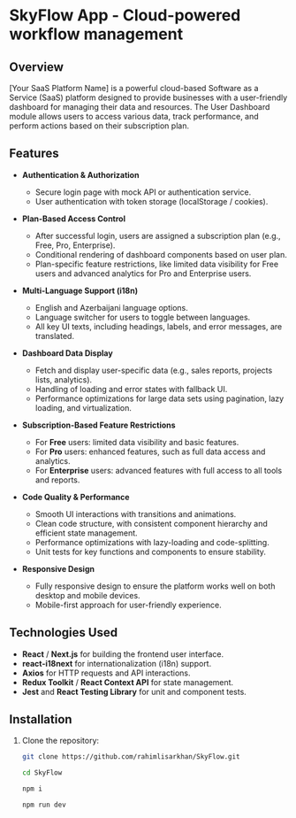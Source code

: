 # SkyFlow App - Cloud-powered workflow management

## Overview

[Your SaaS Platform Name] is a powerful cloud-based Software as a Service (SaaS) platform designed to provide businesses with a user-friendly dashboard for managing their data and resources. The User Dashboard module allows users to access various data, track performance, and perform actions based on their subscription plan.

## Features

- **Authentication & Authorization**
  - Secure login page with mock API or authentication service.
  - User authentication with token storage (localStorage / cookies).
- **Plan-Based Access Control**
  - After successful login, users are assigned a subscription plan (e.g., Free, Pro, Enterprise).
  - Conditional rendering of dashboard components based on user plan.
  - Plan-specific feature restrictions, like limited data visibility for Free users and advanced analytics for Pro and Enterprise users.
- **Multi-Language Support (i18n)**

  - English and Azerbaijani language options.
  - Language switcher for users to toggle between languages.
  - All key UI texts, including headings, labels, and error messages, are translated.

- **Dashboard Data Display**

  - Fetch and display user-specific data (e.g., sales reports, projects lists, analytics).
  - Handling of loading and error states with fallback UI.
  - Performance optimizations for large data sets using pagination, lazy loading, and virtualization.

- **Subscription-Based Feature Restrictions**

  - For **Free** users: limited data visibility and basic features.
  - For **Pro** users: enhanced features, such as full data access and analytics.
  - For **Enterprise** users: advanced features with full access to all tools and reports.

- **Code Quality & Performance**

  - Smooth UI interactions with transitions and animations.
  - Clean code structure, with consistent component hierarchy and efficient state management.
  - Performance optimizations with lazy-loading and code-splitting.
  - Unit tests for key functions and components to ensure stability.

- **Responsive Design**
  - Fully responsive design to ensure the platform works well on both desktop and mobile devices.
  - Mobile-first approach for user-friendly experience.

## Technologies Used

- **React** / **Next.js** for building the frontend user interface.
- **react-i18next** for internationalization (i18n) support.
- **Axios** for HTTP requests and API interactions.
- **Redux Toolkit** / **React Context API** for state management.
- **Jest** and **React Testing Library** for unit and component tests.

## Installation

1. Clone the repository:

   ```bash
   git clone https://github.com/rahimlisarkhan/SkyFlow.git

   cd SkyFlow

   npm i

   npm run dev
   ```
